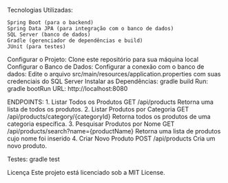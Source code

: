 Tecnologias Utilizadas:

    Spring Boot (para o backend)
    Spring Data JPA (para integração com o banco de dados)
    SQL Server (banco de dados)
    Gradle (gerenciador de dependências e build)
    JUnit (para testes)

Configurar o Projeto:
    Clone este repositório para sua máquina local
    Configurar o Banco de Dados:
       Configurar a conexão com o banco de dados: Edite o arquivo src/main/resources/application.properties com suas credenciais do SQL Server
    Instalar as Dependências:
        gradle build
    Run:
        gradle bootRun
    URL:
        http://localhost:8080

ENDPOINTS:
    1. Listar Todos os Produtos
    GET /api/products
    Retorna uma lista de todos os produtos.
    2. Listar Produtos por Categoria
    GET /api/products/category/{categoryId}
    Retorna todos os produtos de uma categoria específica.
    3. Pesquisar Produtos por Nome
    GET /api/products/search?name={productName}
    Retorna uma lista de produtos cujo nome foi inserido
    4. Criar Novo Produto
    POST /api/products 
    Cria um novo produto.

Testes:
    gradle test

Licença
    Este projeto está licenciado sob a MIT License.


